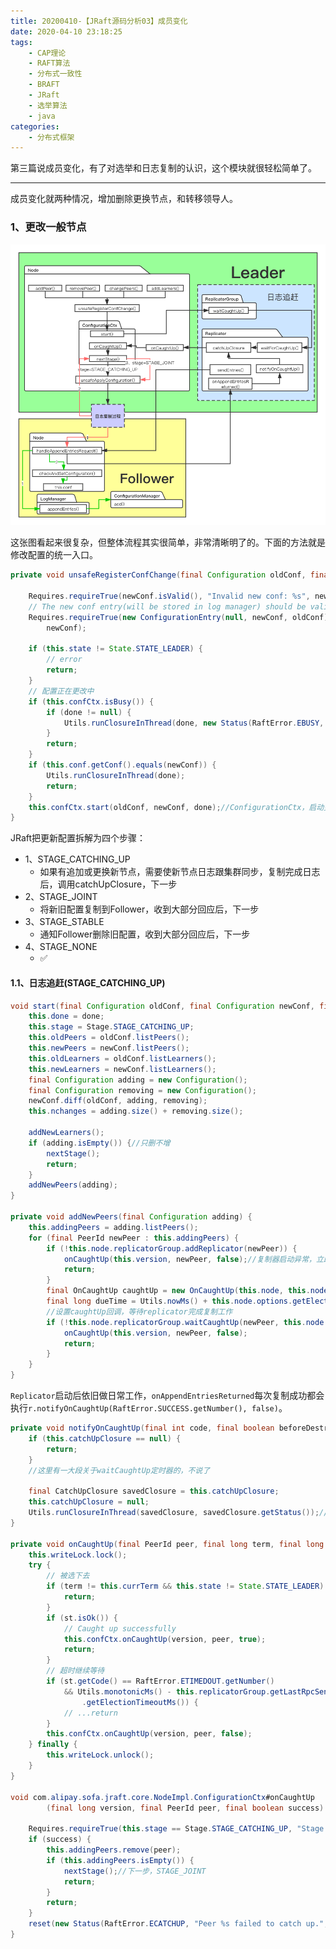 ```yaml
---
title: 20200410-【JRaft源码分析03】成员变化
date: 2020-04-10 23:18:25
tags:
    - CAP理论
    - RAFT算法
    - 分布式一致性
    - BRAFT
    - JRaft
    - 选举算法
    - java
categories:
    - 分布式框架
---
```


第三篇说成员变化，有了对选举和日志复制的认识，这个模块就很轻松简单了。

---

成员变化就两种情况，增加删除更换节点，和转移领导人。

### 1、更改一般节点

![一般成员节点变化](https://raw.githubusercontent.com/zehonghuang/github_blog_bak/master/source/image/%E4%B8%80%E8%88%AC%E8%8A%82%E7%82%B9%E6%88%90%E5%91%98%E5%8F%98%E5%8C%96.png)

这张图看起来很复杂，但整体流程其实很简单，非常清晰明了的。下面的方法就是修改配置的统一入口。

``` java
private void unsafeRegisterConfChange(final Configuration oldConf, final Configuration newConf, final Closure done) {

    Requires.requireTrue(newConf.isValid(), "Invalid new conf: %s", newConf);
    // The new conf entry(will be stored in log manager) should be valid
    Requires.requireTrue(new ConfigurationEntry(null, newConf, oldConf).isValid(), "Invalid conf entry: %s",
        newConf);

    if (this.state != State.STATE_LEADER) {
        // error
        return;
    }
    // 配置正在更改中
    if (this.confCtx.isBusy()) {
        if (done != null) {
            Utils.runClosureInThread(done, new Status(RaftError.EBUSY, "Doing another configuration change."));
        }
        return;
    }
    if (this.conf.getConf().equals(newConf)) {
        Utils.runClosureInThread(done);
        return;
    }
    this.confCtx.start(oldConf, newConf, done);//ConfigurationCtx，启动更新配置流程。
}
```
JRaft把更新配置拆解为四个步骤：
- 1、STAGE_CATCHING_UP
    - 如果有追加或更换新节点，需要使新节点日志跟集群同步，复制完成日志后，调用catchUpClosure，下一步
- 2、STAGE_JOINT
    - 将新旧配置复制到Follower，收到大部分回应后，下一步
- 3、STAGE_STABLE
    - 通知Follower删除旧配置，收到大部分回应后，下一步
- 4、STAGE_NONE
    - ✅

#### 1.1、日志追赶(STAGE_CATCHING_UP)

``` java
void start(final Configuration oldConf, final Configuration newConf, final Closure done) {
    this.done = done;
    this.stage = Stage.STAGE_CATCHING_UP;
    this.oldPeers = oldConf.listPeers();
    this.newPeers = newConf.listPeers();
    this.oldLearners = oldConf.listLearners();
    this.newLearners = newConf.listLearners();
    final Configuration adding = new Configuration();
    final Configuration removing = new Configuration();
    newConf.diff(oldConf, adding, removing);
    this.nchanges = adding.size() + removing.size();

    addNewLearners();
    if (adding.isEmpty()) {//只删不增
        nextStage();
        return;
    }
    addNewPeers(adding);
}

private void addNewPeers(final Configuration adding) {
    this.addingPeers = adding.listPeers();
    for (final PeerId newPeer : this.addingPeers) {
        if (!this.node.replicatorGroup.addReplicator(newPeer)) {
            onCaughtUp(this.version, newPeer, false);//复制器启动异常，立即放弃追赶
            return;
        }
        final OnCaughtUp caughtUp = new OnCaughtUp(this.node, this.node.currTerm, newPeer, this.version);
        final long dueTime = Utils.nowMs() + this.node.options.getElectionTimeoutMs();
        //设置caughtUp回调，等待replicator完成复制工作
        if (!this.node.replicatorGroup.waitCaughtUp(newPeer, this.node.options.getCatchupMargin(), dueTime, caughtUp)) {
            onCaughtUp(this.version, newPeer, false);
            return;
        }
    }
}
```

`Replicator`启动后依旧做日常工作，`onAppendEntriesReturned`每次复制成功都会执行`r.notifyOnCaughtUp(RaftError.SUCCESS.getNumber(), false)`。

``` java
private void notifyOnCaughtUp(final int code, final boolean beforeDestroy) {
    if (this.catchUpClosure == null) {
        return;
    }
    //这里有一大段关于waitCaughtUp定时器的，不说了

    final CatchUpClosure savedClosure = this.catchUpClosure;
    this.catchUpClosure = null;
    Utils.runClosureInThread(savedClosure, savedClosure.getStatus());//执行上面说到的OnCaughtUp
}

private void onCaughtUp(final PeerId peer, final long term, final long version, final Status st) {
    this.writeLock.lock();
    try {
        // 被选下去
        if (term != this.currTerm && this.state != State.STATE_LEADER) {
            return;
        }
        if (st.isOk()) {
            // Caught up successfully
            this.confCtx.onCaughtUp(version, peer, true);
            return;
        }
        // 超时继续等待
        if (st.getCode() == RaftError.ETIMEDOUT.getNumber()
            && Utils.monotonicMs() - this.replicatorGroup.getLastRpcSendTimestamp(peer) <= this.options
                .getElectionTimeoutMs()) {
            // ...return
        }
        this.confCtx.onCaughtUp(version, peer, false);
    } finally {
        this.writeLock.unlock();
    }
}

void com.alipay.sofa.jraft.core.NodeImpl.ConfigurationCtx#onCaughtUp
        (final long version, final PeerId peer, final boolean success) {
    
    Requires.requireTrue(this.stage == Stage.STAGE_CATCHING_UP, "Stage is not in STAGE_CATCHING_UP");
    if (success) {
        this.addingPeers.remove(peer);
        if (this.addingPeers.isEmpty()) {
            nextStage();//下一步，STAGE_JOINT
            return;
        }
        return;
    }
    reset(new Status(RaftError.ECATCHUP, "Peer %s failed to catch up.", peer));
}
```